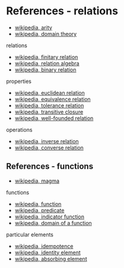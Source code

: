 
<!-- ======================================================================= -->
# References - relations

* [wikipedia, arity](https://en.wikipedia.org/wiki/Arity)
* [wikipedia, domain theory](https://en.wikipedia.org/wiki/Domain_theory)

relations

* [wikipedia, finitary relation](https://en.wikipedia.org/wiki/Finitary_relation)
* [wikipedia, relation algebra](https://en.wikipedia.org/wiki/Relation_algebra)
* [wikipedia, binary relation](https://en.wikipedia.org/wiki/Binary_relation)

properties

* [wikipedia, euclidean relation](https://en.wikipedia.org/wiki/Euclidean_relation)
* [wikipedia, equivalence relation](https://en.wikipedia.org/wiki/Equivalence_relation)
* [wikipedia, tolerance relation](https://en.wikipedia.org/wiki/Tolerance_relation)
* [wikipedia, transitive closure](https://en.wikipedia.org/wiki/Transitive_closure)
* [wikipedia, well-founded relation](https://en.wikipedia.org/wiki/Well-founded_relation)

operations

* [wikipedia, inverse relation](https://en.wikipedia.org/wiki/Inverse_relation)
* [wikipedia, converse relation](https://en.wikipedia.org/wiki/Converse_relation)

<!-- ======================================================================= -->
## References - functions

* [wikipedia, magma](https://en.wikipedia.org/wiki/Magma_%28algebra%29)

functions

* [wikipedia, function](https://en.wikipedia.org/wiki/Function_%28mathematics%29)
* [wikipedia, predicate](https://en.wikipedia.org/wiki/Predicate_%28mathematical_logic%29)
* [wikipedia, indicator function](https://en.wikipedia.org/wiki/Indicator_function)
* [wikipedia, domain of a function](https://en.wikipedia.org/wiki/Domain_of_a_function)

particular elements

* [wikipedia, idempotence](https://en.wikipedia.org/wiki/Idempotence)
* [wikipedia, identity element](https://en.wikipedia.org/wiki/Identity_element)
* [wikipedia, absorbing element](https://en.wikipedia.org/wiki/Absorbing_element)
